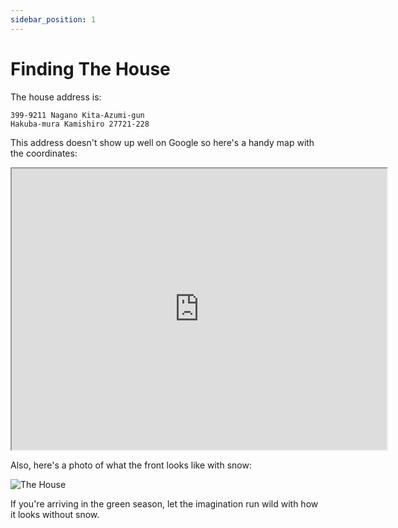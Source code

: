 ```yaml
---
sidebar_position: 1
---
```


# Finding The House

The house address is:

```
399-9211 Nagano Kita-Azumi-gun
Hakuba-mura Kamishiro 27721-228
```

This address doesn't show up well on Google so here's a handy map with the
coordinates:

<iframe
src="https://www.google.com/maps/embed?pb=!1m14!1m12!1m3!1d632.1734734631852!2d137.8470453679453!3d36.679633734292835!2m3!1f0!2f0!3f0!3m2!1i1024!2i768!4f13.1!5e0!3m2!1sen!2sjp!4v1706056817665!5m2!1sen!2sjp"
width="600" height="450" style={{border:0}} allowfullscreen="" loading="lazy"
referrerpolicy="no-referrer-when-downgrade"></iframe>

Also, here's a photo of what the front looks like with snow:

![The House](/img/IMG_1472.png)

If you're arriving in the green season, let the imagination run wild with how
it looks without snow.
